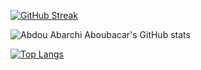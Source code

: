 [![GitHub Streak](https://streak-stats.demolab.com?user=AbdouAbarchiAboubacar&theme=dark&hide_border=true&count_private=true)](https://git.io/streak-stats)

![Abdou Abarchi Aboubacar's GitHub stats](https://github-readme-stats.vercel.app/api?username=AbdouAbarchiAboubacar&show_icons=true&theme=dark&count_private=true)

[![Top Langs](https://github-readme-stats.vercel.app/api/top-langs/?username=AbdouAbarchiAboubacar&layout=compact&theme=dark&langs_count=10)](https://github.com/anuraghazra/github-readme-stats)
